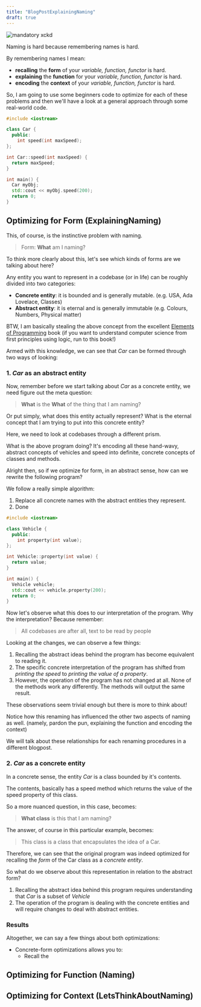 ```yaml
---
title: "BlogPostExplainingNaming"
draft: true
---
```


![mandatory xckd](https://imgs.xkcd.com/comics/names.png)
<!-- more -->
Naming is hard because remembering names is hard.

By remembering names I mean:

- **recalling** the **form** of your *variable, function, functor* is hard.
- **explaining** the **function** for your *variable, function, functor* is hard.
- **encoding** the **context** of your *variable, function, functor* is hard.


So, I am going to use some beginners code to optimize for each of these problems and
then we'll have a look at a general approach through some real-world code.

```cpp
#include <iostream>

class Car {
  public:
    int speed(int maxSpeed);
};

int Car::speed(int maxSpeed) {
  return maxSpeed;
}

int main() {
  Car myObj;
  std::cout << myObj.speed(200);
  return 0;
}

```
</a>

## Optimizing for Form (ExplainingNaming)

This, of course, is the instinctive problem with naming.

> Form: **What** am I naming?

To think more clearly about this, let's see which kinds of forms are we talking about here?

Any entity you want to represent in a codebase (or in life) can be roughly divided into two categories:
- **Concrete entity**: it is bounded and is generally mutable. (e.g. USA, Ada Lovelace, Classes)
- **Abstract entity**: it is eternal and is generally immutable (e.g. Colours, Numbers, Physical matter)

BTW, I am basically stealing the above concept from the excellent [Elements of Programming](http://elementsofprogramming.com/) book (if you want to understand computer science from first principles using logic, run to this book!)

Armed with this knowledge, we can see that *Car* can be formed through two ways of looking:
### 1. *Car* as an abstract entity
Now, remember before we start talking about *Car* as a concrete entity, we need figure out the meta question:
> **What** is the **What** of the thing that I am naming?

Or put simply, what does this entity actually represent? What is the eternal concept that I am trying to put into this concrete entity?

Here, we need to look at codebases through a different prism.

What is the above program doing? It's encoding all these hand-wavy, abstract concepts of vehicles and speed into definite, concrete concepts of classes and methods.

Alright then, so if we optimize for form, in an abstract sense, how can we rewrite the following program?

We follow a really simple algorithm:
1. Replace all concrete names with the abstract entities they represent.
2. Done


```cpp
#include <iostream>

class Vehicle {
  public:
    int property(int value);
};

int Vehicle::property(int value) {
  return value;
}

int main() {
  Vehicle vehicle;
  std::cout << vehicle.property(200);
  return 0;
}

```

Now let's observe what this does to our interpretation of the program. Why the interpretation?
Because remember:
> All codebases are after all, text to be read by people

Looking at the changes, we can observe a few things:
1. Recalling the abstract ideas behind the program has become equivalent to reading it.
2. The specific concrete interpretation of the program has shifted from *printing the speed* to *printing the value of a property*.
3. However, the operation of the program has not changed at all. None of the methods work any differently. The methods will output the same result.

These observations seem trivial enough but there is more to think about!

Notice how this renaming has influenced the other two aspects of naming as well. (namely, pardon the pun, explaining the function and encoding the context)

We will talk about these relationships for each renaming procedures in a different blogpost.

### 2. *Car* as a concrete entity
In a concrete sense, the entity *Car* is a class bounded by it's contents.

The contents, basically has a speed method which returns the value of the speed property of this class.

So a more nuanced question, in this case, becomes:
> **What class** is this that I am naming?

The answer, of course in this particular example, becomes:
> This class is a class that encapsulates the idea of a Car.

Therefore, we can see that the original program was indeed optimized for recalling the *form* of the Car class as a *concrete entity*.

So what do we observe about this representation in relation to the abstract form?

1. Recalling the abstract idea behind this program requires understanding that *Car* is a subset of *Vehicle*
2. The operation of the program is dealing with the concrete entities and will require changes to deal with abstract entities.

### Results
Altogether, we can say a few things about both optimizations:

- Concrete-form optimizations allows you to:
    - Recall the 
## Optimizing for Function (Naming)

## Optimizing for Context (LetsThinkAboutNaming)
